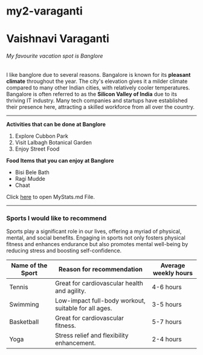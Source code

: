 # my2-varaganti
# Vaishnavi Varaganti
###### My favourite vacation spot is Banglore

I like banglore due to several reasons. Bangalore is known for its **pleasant climate** throughout the year. The city's elevation gives it a milder climate compared to many other Indian cities, with relatively cooler temperatures. Bangalore is often referred to as the **Silicon Valley of India** due to its thriving IT industry. Many tech companies and startups have established their presence here, attracting a skilled workforce from all over the country.

---

**Activities that can be done at Banglore**
1. Explore Cubbon Park
2. Visit Lalbagh Botanical Garden
3. Enjoy Street Food

**Food Items that you can enjoy at Banglore**
* Bisi Bele Bath
* Ragi Mudde
* Chaat

Click [here](MyStats.md) to open MyStats.md File.

---
### Sports I would like to recommend
Sports play a significant role in our lives, offering a myriad of physical, mental, and social benefits. Engaging in sports not only fosters physical fitness and enhances endurance but also promotes mental well-being by reducing stress and boosting self-confidence. 

| Name of the Sport | Reason for recommendation | Average weekly hours |
| --- | --- | --- |
| Tennis | Great for cardiovascular health and agility. | 4-6 hours |
| Swimming | Low-impact full-body workout, suitable for all ages. | 3-5 hours |
| Basketball | Great for cardiovascular fitness. | 5-7 hours |
| Yoga | Stress relief and flexibility enhancement. | 2-4 hours |